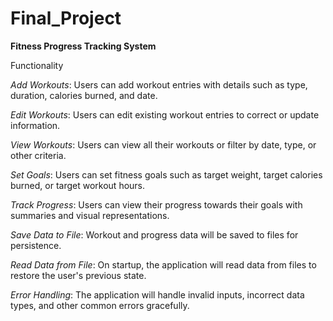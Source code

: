 # Final_Project

**Fitness Progress Tracking System**

Functionality

_Add Workouts_: Users can add workout entries with details such as type, duration, calories burned, and date.

_Edit Workouts_: Users can edit existing workout entries to correct or update information.

_View Workouts_: Users can view all their workouts or filter by date, type, or other criteria.

_Set Goals_: Users can set fitness goals such as target weight, target calories burned, or target workout hours.

_Track Progress_: Users can view their progress towards their goals with summaries and visual representations.

_Save Data to File_: Workout and progress data will be saved to files for persistence.

_Read Data from File_: On startup, the application will read data from files to restore the user's previous state.

_Error Handling_: The application will handle invalid inputs, incorrect data types, and other common errors gracefully.
